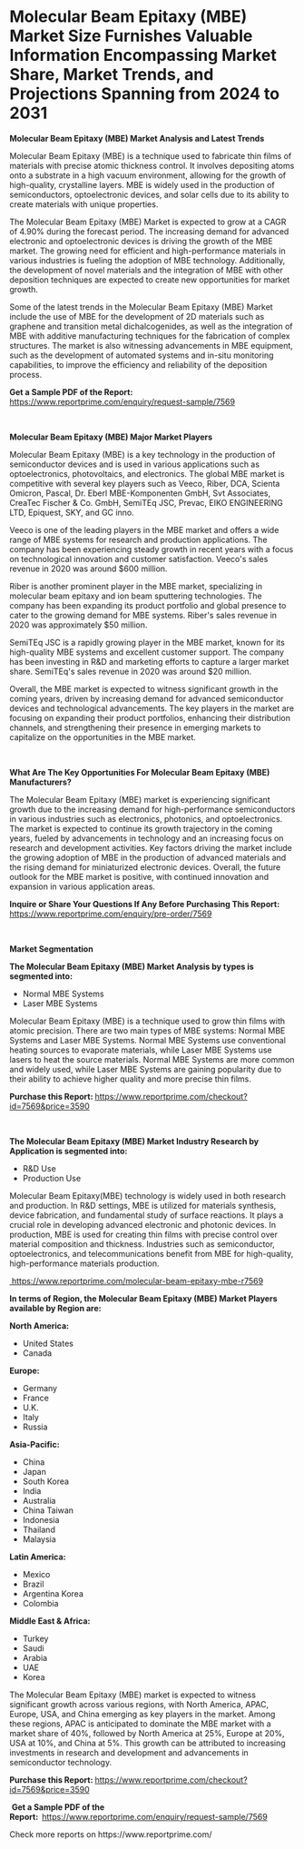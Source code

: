 <p><h1>Molecular Beam Epitaxy (MBE) Market Size Furnishes Valuable Information Encompassing Market Share, Market Trends, and Projections Spanning from 2024 to 2031</h1></p><p><strong>Molecular Beam Epitaxy (MBE) Market Analysis and Latest Trends</strong></p>
<p><p>Molecular Beam Epitaxy (MBE) is a technique used to fabricate thin films of materials with precise atomic thickness control. It involves depositing atoms onto a substrate in a high vacuum environment, allowing for the growth of high-quality, crystalline layers. MBE is widely used in the production of semiconductors, optoelectronic devices, and solar cells due to its ability to create materials with unique properties.</p><p>The Molecular Beam Epitaxy (MBE) Market is expected to grow at a CAGR of 4.90% during the forecast period. The increasing demand for advanced electronic and optoelectronic devices is driving the growth of the MBE market. The growing need for efficient and high-performance materials in various industries is fueling the adoption of MBE technology. Additionally, the development of novel materials and the integration of MBE with other deposition techniques are expected to create new opportunities for market growth.</p><p>Some of the latest trends in the Molecular Beam Epitaxy (MBE) Market include the use of MBE for the development of 2D materials such as graphene and transition metal dichalcogenides, as well as the integration of MBE with additive manufacturing techniques for the fabrication of complex structures. The market is also witnessing advancements in MBE equipment, such as the development of automated systems and in-situ monitoring capabilities, to improve the efficiency and reliability of the deposition process.</p></p>
<p><strong>Get a Sample PDF of the Report:&nbsp;</strong> <a href="https://www.reportprime.com/enquiry/request-sample/7569">https://www.reportprime.com/enquiry/request-sample/7569</a></p>
<p>&nbsp;</p>
<p><strong>Molecular Beam Epitaxy (MBE) Major Market Players</strong></p>
<p><p>Molecular Beam Epitaxy (MBE) is a key technology in the production of semiconductor devices and is used in various applications such as optoelectronics, photovoltaics, and electronics. The global MBE market is competitive with several key players such as Veeco, Riber, DCA, Scienta Omicron, Pascal, Dr. Eberl MBE-Komponenten GmbH, Svt Associates, CreaTec Fischer & Co. GmbH, SemiTEq JSC, Prevac, EIKO ENGINEERING LTD, Epiquest, SKY, and GC inno.</p><p>Veeco is one of the leading players in the MBE market and offers a wide range of MBE systems for research and production applications. The company has been experiencing steady growth in recent years with a focus on technological innovation and customer satisfaction. Veeco's sales revenue in 2020 was around $600 million.</p><p>Riber is another prominent player in the MBE market, specializing in molecular beam epitaxy and ion beam sputtering technologies. The company has been expanding its product portfolio and global presence to cater to the growing demand for MBE systems. Riber's sales revenue in 2020 was approximately $50 million.</p><p>SemiTEq JSC is a rapidly growing player in the MBE market, known for its high-quality MBE systems and excellent customer support. The company has been investing in R&D and marketing efforts to capture a larger market share. SemiTEq's sales revenue in 2020 was around $20 million.</p><p>Overall, the MBE market is expected to witness significant growth in the coming years, driven by increasing demand for advanced semiconductor devices and technological advancements. The key players in the market are focusing on expanding their product portfolios, enhancing their distribution channels, and strengthening their presence in emerging markets to capitalize on the opportunities in the MBE market.</p></p>
<p>&nbsp;</p>
<p><strong>What Are The Key Opportunities For Molecular Beam Epitaxy (MBE) Manufacturers?</strong></p>
<p><p>The Molecular Beam Epitaxy (MBE) market is experiencing significant growth due to the increasing demand for high-performance semiconductors in various industries such as electronics, photonics, and optoelectronics. The market is expected to continue its growth trajectory in the coming years, fueled by advancements in technology and an increasing focus on research and development activities. Key factors driving the market include the growing adoption of MBE in the production of advanced materials and the rising demand for miniaturized electronic devices. Overall, the future outlook for the MBE market is positive, with continued innovation and expansion in various application areas.</p></p>
<p><strong>Inquire or Share Your Questions If Any Before Purchasing This Report:</strong> <a href="https://www.reportprime.com/enquiry/pre-order/7569">https://www.reportprime.com/enquiry/pre-order/7569</a></p>
<p>&nbsp;</p>
<p><strong>Market Segmentation</strong></p>
<p><strong>The Molecular Beam Epitaxy (MBE) Market Analysis by types is segmented into:</strong></p>
<p><ul><li>Normal MBE Systems</li><li>Laser MBE Systems</li></ul></p>
<p><p>Molecular Beam Epitaxy (MBE) is a technique used to grow thin films with atomic precision. There are two main types of MBE systems: Normal MBE Systems and Laser MBE Systems. Normal MBE Systems use conventional heating sources to evaporate materials, while Laser MBE Systems use lasers to heat the source materials. Normal MBE Systems are more common and widely used, while Laser MBE Systems are gaining popularity due to their ability to achieve higher quality and more precise thin films.</p></p>
<p><strong>Purchase this Report:&nbsp;</strong><a href="https://www.reportprime.com/checkout?id=7569&price=3590">https://www.reportprime.com/checkout?id=7569&price=3590</a></p>
<p>&nbsp;</p>
<p><strong>The Molecular Beam Epitaxy (MBE) Market Industry Research by Application is segmented into:</strong></p>
<p><ul><li>R&D Use</li><li>Production Use</li></ul></p>
<p><p>Molecular Beam Epitaxy(MBE) technology is widely used in both research and production. In R&D settings, MBE is utilized for materials synthesis, device fabrication, and fundamental study of surface reactions. It plays a crucial role in developing advanced electronic and photonic devices. In production, MBE is used for creating thin films with precise control over material composition and thickness. Industries such as semiconductor, optoelectronics, and telecommunications benefit from MBE for high-quality, high-performance materials production.</p></p>
<p><a href="https://www.reportprime.com/molecular-beam-epitaxy-mbe-r7569">&nbsp;https://www.reportprime.com/molecular-beam-epitaxy-mbe-r7569</a></p>
<p><strong>In terms of Region, the Molecular Beam Epitaxy (MBE) Market Players available by Region are:</strong></p>
<p>
    <p> <strong> North America: </strong>
        <ul>
            <li>United States</li>
            <li>Canada</li>
        </ul>
        </p> 
    <p> <strong> Europe: </strong>
        <ul>
            <li>Germany</li>
            <li>France</li>
            <li>U.K.</li>
            <li>Italy</li>
            <li>Russia</li>
        </ul>
        </p> 
    <p> <strong> Asia-Pacific: </strong>
        <ul>
            <li>China</li>
            <li>Japan</li>
            <li>South Korea</li>
            <li>India</li>
            <li>Australia</li>
            <li>China Taiwan</li>
            <li>Indonesia</li>
            <li>Thailand</li>
            <li>Malaysia</li>
        </ul>
        </p> 
    <p> <strong> Latin America: </strong>
        <ul>
            <li>Mexico</li>
            <li>Brazil</li>
            <li>Argentina Korea</li>
            <li>Colombia</li>
        </ul>
        </p> 
    <p> <strong> Middle East & Africa: </strong>
        <ul>
            <li>Turkey</li>
            <li>Saudi</li>
            <li>Arabia</li>
            <li>UAE</li>
            <li>Korea</li>
        </ul>
    </p>
    </p>
<p><p>The Molecular Beam Epitaxy (MBE) market is expected to witness significant growth across various regions, with North America, APAC, Europe, USA, and China emerging as key players in the market. Among these regions, APAC is anticipated to dominate the MBE market with a market share of 40%, followed by North America at 25%, Europe at 20%, USA at 10%, and China at 5%. This growth can be attributed to increasing investments in research and development and advancements in semiconductor technology.</p></p>
<p><strong>Purchase this Report: </strong><a href="https://www.reportprime.com/checkout?id=7569&price=3590">https://www.reportprime.com/checkout?id=7569&price=3590</a></p>
<p>&nbsp;<strong>Get a Sample PDF of the Report:&nbsp;&nbsp;</strong><a href="https://www.reportprime.com/enquiry/request-sample/7569">https://www.reportprime.com/enquiry/request-sample/7569</a></p>
<p><strong></strong></p>
<p>Check more reports on https://www.reportprime.com/</p>